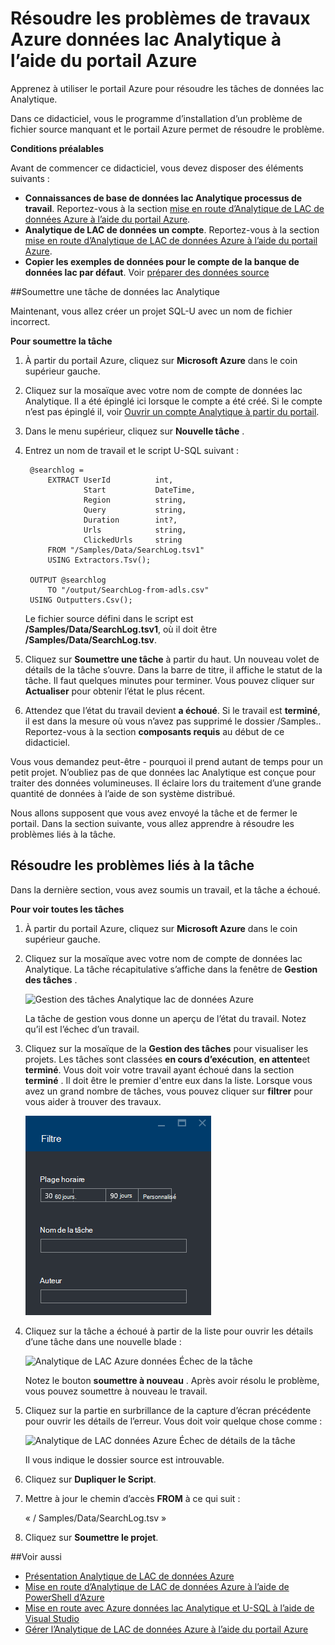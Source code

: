 <properties 
   pageTitle="Résoudre les problèmes de travaux Azure données lac Analytique à l’aide du portail Azure | Azure" 
   description="Apprenez à utiliser le portail Azure pour résoudre les tâches de données lac Analytique. " 
   services="data-lake-analytics" 
   documentationCenter="" 
   authors="edmacauley" 
   manager="jhubbard" 
   editor="cgronlun"/>
 
<tags
   ms.service="data-lake-analytics"
   ms.devlang="na"
   ms.topic="article"
   ms.tgt_pltfrm="na"
   ms.workload="big-data" 
   ms.date="05/16/2016"
   ms.author="edmaca"/>

# <a name="troubleshoot-azure-data-lake-analytics-jobs-using-azure-portal"></a>Résoudre les problèmes de travaux Azure données lac Analytique à l’aide du portail Azure

Apprenez à utiliser le portail Azure pour résoudre les tâches de données lac Analytique.

Dans ce didacticiel, vous le programme d’installation d’un problème de fichier source manquant et le portail Azure permet de résoudre le problème.

**Conditions préalables**

Avant de commencer ce didacticiel, vous devez disposer des éléments suivants :

- **Connaissances de base de données lac Analytique processus de travail**. Reportez-vous à la section [mise en route d’Analytique de LAC de données Azure à l’aide du portail Azure](data-lake-analytics-get-started-portal.md).
- **Analytique de LAC de données un compte**. Reportez-vous à la section [mise en route d’Analytique de LAC de données Azure à l’aide du portail Azure](data-lake-analytics-get-started-portal.md#create-adl-analytics-account).
- **Copier les exemples de données pour le compte de la banque de données lac par défaut**.  Voir [préparer des données source](data-lake-analytics-get-started-portal.md#prepare-source-data)

##<a name="submit-a-data-lake-analytics-job"></a>Soumettre une tâche de données lac Analytique

Maintenant, vous allez créer un projet SQL-U avec un nom de fichier incorrect.  

**Pour soumettre la tâche**

1. À partir du portail Azure, cliquez sur **Microsoft Azure** dans le coin supérieur gauche.
2. Cliquez sur la mosaïque avec votre nom de compte de données lac Analytique.  Il a été épinglé ici lorsque le compte a été créé.
Si le compte n’est pas épinglé il, voir [Ouvrir un compte Analytique à partir du portail](data-lake-analytics-manage-use-portal.md#access-adla-account).
3. Dans le menu supérieur, cliquez sur **Nouvelle tâche** .
4. Entrez un nom de travail et le script U-SQL suivant :

        @searchlog =
            EXTRACT UserId          int,
                    Start           DateTime,
                    Region          string,
                    Query           string,
                    Duration        int?,
                    Urls            string,
                    ClickedUrls     string
            FROM "/Samples/Data/SearchLog.tsv1"
            USING Extractors.Tsv();
        
        OUTPUT @searchlog   
            TO "/output/SearchLog-from-adls.csv"
        USING Outputters.Csv();

    Le fichier source défini dans le script est **/Samples/Data/SearchLog.tsv1**, où il doit être **/Samples/Data/SearchLog.tsv**.
     
5. Cliquez sur **Soumettre une tâche** à partir du haut. Un nouveau volet de détails de la tâche s’ouvre. Dans la barre de titre, il affiche le statut de la tâche. Il faut quelques minutes pour terminer. Vous pouvez cliquer sur **Actualiser** pour obtenir l’état le plus récent.
6. Attendez que l’état du travail devient **a échoué**.  Si le travail est **terminé**, il est dans la mesure où vous n’avez pas supprimé le dossier /Samples.. Reportez-vous à la section **composants requis** au début de ce didacticiel.

Vous vous demandez peut-être - pourquoi il prend autant de temps pour un petit projet.  N’oubliez pas de que données lac Analytique est conçue pour traiter des données volumineuses.  Il éclaire lors du traitement d’une grande quantité de données à l’aide de son système distribué.

Nous allons supposent que vous avez envoyé la tâche et de fermer le portail.  Dans la section suivante, vous allez apprendre à résoudre les problèmes liés à la tâche.


## <a name="troubleshoot-the-job"></a>Résoudre les problèmes liés à la tâche

Dans la dernière section, vous avez soumis un travail, et la tâche a échoué.  

**Pour voir toutes les tâches**

1. À partir du portail Azure, cliquez sur **Microsoft Azure** dans le coin supérieur gauche.
2. Cliquez sur la mosaïque avec votre nom de compte de données lac Analytique.  La tâche récapitulative s’affiche dans la fenêtre de **Gestion des tâches** .

    ![Gestion des tâches Analytique lac de données Azure](./media/data-lake-analytics-monitor-and-troubleshoot-tutorial/data-lake-analytics-job-management.png)
    
    La tâche de gestion vous donne un aperçu de l’état du travail. Notez qu’il est l’échec d’un travail.
   
3. Cliquez sur la mosaïque de la **Gestion des tâches** pour visualiser les projets. Les tâches sont classées **en cours d’exécution**, **en attente**et **terminé**. Vous doit voir votre travail ayant échoué dans la section **terminé** . Il doit être le premier d'entre eux dans la liste. Lorsque vous avez un grand nombre de tâches, vous pouvez cliquer sur **filtrer** pour vous aider à trouver des travaux.

    ![Lac de données Azure Analytique filtre des tâches](./media/data-lake-analytics-monitor-and-troubleshoot-tutorial/data-lake-analytics-filter-jobs.png)

4. Cliquez sur la tâche a échoué à partir de la liste pour ouvrir les détails d’une tâche dans une nouvelle blade :

    ![Analytique de LAC Azure données Échec de la tâche](./media/data-lake-analytics-monitor-and-troubleshoot-tutorial/data-lake-analytics-failed-job.png)
    
    Notez le bouton **soumettre à nouveau** . Après avoir résolu le problème, vous pouvez soumettre à nouveau le travail.

5. Cliquez sur la partie en surbrillance de la capture d’écran précédente pour ouvrir les détails de l’erreur.  Vous doit voir quelque chose comme :

    ![Analytique de LAC données Azure Échec de détails de la tâche](./media/data-lake-analytics-monitor-and-troubleshoot-tutorial/data-lake-analytics-failed-job-details.png)

    Il vous indique le dossier source est introuvable.
    
6. Cliquez sur **Dupliquer le Script**.
7. Mettre à jour le chemin d’accès **FROM** à ce qui suit :

    « / Samples/Data/SearchLog.tsv »

8. Cliquez sur **Soumettre le projet**.


##<a name="see-also"></a>Voir aussi

- [Présentation Analytique de LAC de données Azure](data-lake-analytics-overview.md)
- [Mise en route d’Analytique de LAC de données Azure à l’aide de PowerShell d’Azure](data-lake-analytics-get-started-powershell.md)
- [Mise en route avec Azure données lac Analytique et U-SQL à l’aide de Visual Studio](data-lake-analytics-u-sql-get-started.md)
- [Gérer l’Analytique de LAC de données Azure à l’aide du portail Azure](data-lake-analytics-manage-use-portal.md)





